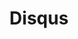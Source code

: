 ---
blog: https://blog.disqus.com/
codehost: https://github.com/disqus
colors:
- '#2E9FFF'
facebook: https://www.facebook.com/disqus/
font:
  myfonts: https://www.myfonts.com/fonts/exljbris/museo-sans-cyrillic/900/
  name: Museo Sans Cyrl-900
guide: https://disqus.com/brand/
images:
- disqus-ar21.svg
- disqus-tile.svg
- disqus-icon.svg
- disqus-official.svg
logohandle: disqus
sort: disqus
title: Disqus
twitter: https://x.com/disqus
website: https://disqus.com/
wikipedia: https://en.wikipedia.org/wiki/Disqus
---
